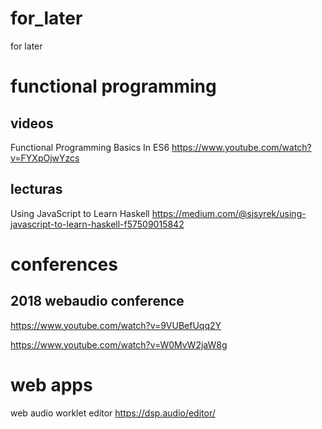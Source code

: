 # for_later
for later

# functional programming
## videos
Functional Programming Basics In ES6 https://www.youtube.com/watch?v=FYXpOjwYzcs
## lecturas
Using JavaScript to Learn Haskell https://medium.com/@sjsyrek/using-javascript-to-learn-haskell-f57509015842

# conferences

## 2018 webaudio conference

https://www.youtube.com/watch?v=9VUBefUqq2Y

https://www.youtube.com/watch?v=W0MvW2jaW8g

# web apps
web audio worklet editor https://dsp.audio/editor/
